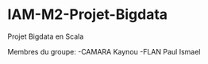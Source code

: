 # IAM-M2-Projet-Bigdata
Projet Bigdata en Scala

Membres du groupe:
-CAMARA Kaynou
-FLAN Paul Ismael
